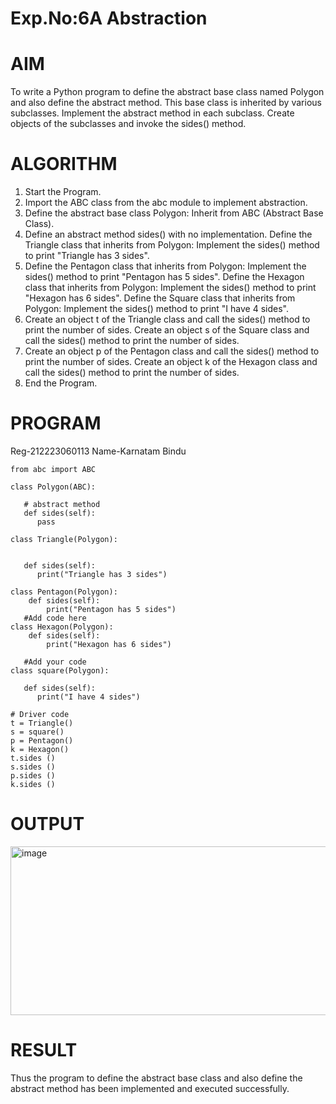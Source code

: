 # Exp.No:6A Abstraction
# AIM
To write a Python program to define the abstract base class named Polygon and also define the abstract method. This base class is inherited by various subclasses. Implement the abstract method in each subclass. Create objects of the subclasses and invoke the sides() method.

# ALGORITHM
1. Start the Program.
2. Import the ABC class from the abc module to implement abstraction.
3. Define the abstract base class Polygon: Inherit from ABC (Abstract Base Class).
4. Define an abstract method sides() with no implementation. Define the Triangle class that inherits from Polygon: Implement the sides() method to print "Triangle has 3 sides".
5. Define the Pentagon class that inherits from Polygon: Implement the sides() method to print "Pentagon has 5 sides". Define the Hexagon class that inherits from Polygon: Implement the sides() method to print "Hexagon has 6 sides". Define the Square class that inherits from Polygon: Implement the sides() method to print "I have 4 sides".
6. Create an object t of the Triangle class and call the sides() method to print the number of sides. Create an object s of the Square class and call the sides() method to print the number of sides.
7. Create an object p of the Pentagon class and call the sides() method to print the number of sides. Create an object k of the Hexagon class and call the sides() method to print the number of sides.
8. End the Program.

# PROGRAM
Reg-212223060113 Name-Karnatam Bindu
```
from abc import ABC  
  
class Polygon(ABC):   
  
   # abstract method   
   def sides(self):   
      pass  
  
class Triangle(Polygon):   
  
     
   def sides(self):   
      print("Triangle has 3 sides")   
  
class Pentagon(Polygon):   
    def sides(self):
        print("Pentagon has 5 sides")
   #Add code here
class Hexagon(Polygon):  
    def sides(self):
        print("Hexagon has 6 sides")
  
   #Add your code
class square(Polygon):   
  
   def sides(self):   
      print("I have 4 sides")   
  
# Driver code   
t = Triangle()   
s = square()  
p = Pentagon()   
k = Hexagon()   
t.sides ()
s.sides ()
p.sides ()
k.sides ()
```
# OUTPUT
<img width="1210" height="270" alt="image" src="https://github.com/user-attachments/assets/616a877e-2f1f-49c9-b512-370083e90d6c" />


# RESULT
Thus the program to define the abstract base class and also define the abstract method has been implemented and executed successfully.
